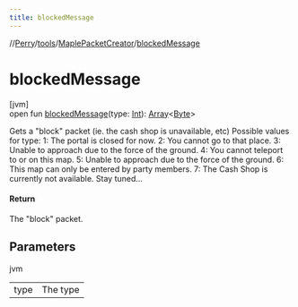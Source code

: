 ```yaml
---
title: blockedMessage
---
```

//[Perry](../../../index.html)/[tools](../index.html)/[MaplePacketCreator](index.html)/[blockedMessage](blocked-message.html)



# blockedMessage



[jvm]\
open fun [blockedMessage](blocked-message.html)(type: [Int](https://kotlinlang.org/api/latest/jvm/stdlib/kotlin/-int/index.html)): [Array](https://kotlinlang.org/api/latest/jvm/stdlib/kotlin/-array/index.html)&lt;[Byte](https://kotlinlang.org/api/latest/jvm/stdlib/kotlin/-byte/index.html)&gt;



Gets a "block" packet (ie. the cash shop is unavailable, etc) Possible values for type: 1: The portal is closed for now. 2: You cannot go to that place. 3: Unable to approach due to the force of the ground. 4: You cannot teleport to or on this map. 5: Unable to approach due to the force of the ground. 6: This map can only be entered by party members. 7: The Cash Shop is currently not available. Stay tuned...



#### Return



The "block" packet.



## Parameters


jvm

| | |
|---|---|
| type | The type |




